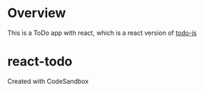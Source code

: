 # Overview
This is a ToDo app with react, which is a react version of [todo-js](https://github.com/KatoJun/todo-js)

# react-todo
Created with CodeSandbox
